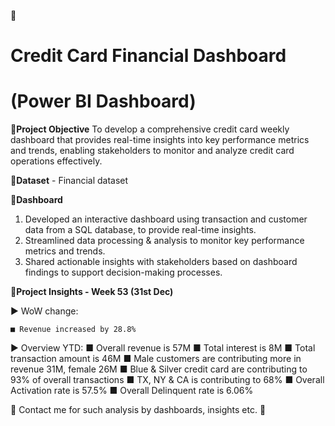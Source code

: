 📌
# Credit Card Financial Dashboard
# (Power BI Dashboard)


🔶**Project Objective**
To develop a comprehensive credit card weekly dashboard that provides real-time insights into key performance metrics and trends, enabling stakeholders to monitor and analyze credit card operations effectively.


🔶**Dataset** - Financial dataset


🔶**Dashboard**
1. Developed an interactive dashboard using transaction and customer data from a SQL database, to provide real-time insights.
2. Streamlined data processing & analysis to monitor key performance metrics and trends.
3. Shared actionable insights with stakeholders based on dashboard findings to support decision-making processes.


🔶**Project Insights - Week 53 (31st Dec)**

▶ WoW change:

    ■ Revenue increased by 28.8%

▶ Overview YTD:
    ■ Overall revenue is 57M
    ■ Total interest is 8M
    ■ Total transaction amount is 46M
    ■ Male customers are contributing more in revenue 31M, female 26M
    ■ Blue & Silver credit card are contributing to 93% of overall transactions
    ■ TX, NY & CA is contributing to 68%
    ■ Overall Activation rate is 57.5%
    ■ Overall Delinquent rate is 6.06%

📌 
Contact me for such analysis by dashboards, insights etc. 🚀  




